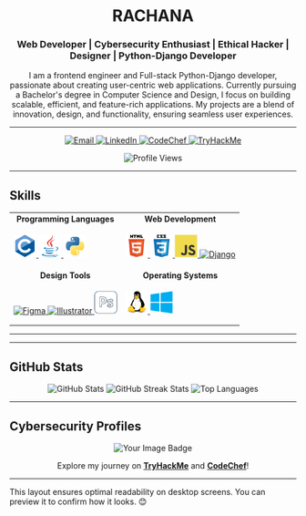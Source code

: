 <h1 align="center">RACHANA</h1>
<h3 align="center">Web Developer | Cybersecurity Enthusiast | Ethical Hacker | Designer | Python-Django Developer</h3>

<p align="center">
  I am a frontend engineer and Full-stack Python-Django developer, passionate about creating user-centric web applications. Currently pursuing a Bachelor's degree in Computer Science and Design, I focus on building scalable, efficient, and feature-rich applications. My projects are a blend of innovation, design, and functionality, ensuring seamless user experiences.
</p>

---

<div align="center">
  <a href="mailto:4al21cg043@gmail.com">
    <img src="https://img.shields.io/badge/Email-4al21cg043@gmail.com-orange" alt="Email">
  </a>
  <a href="https://www.linkedin.com/in/rachana-acharya-81390422a/">
    <img src="https://img.shields.io/badge/LinkedIn-Rachana-yellow" alt="LinkedIn">
  </a>
  <a href="https://www.codechef.com/users/rachanaacharya">
    <img src="https://img.shields.io/badge/CodeChef-rachanaacharya-purple" alt="CodeChef">
  </a>
  <a href="https://tryhackme.com/p/Acchu99">
    <img src="https://img.shields.io/badge/TryHackMe-Acchu99-green" alt="TryHackMe">
  </a>
  <p>
    <img src="https://komarev.com/ghpvc/?username=Rachu9&label=Profile%20views&color=0e75b6&style=flat" alt="Profile Views" />
  </p>
</div>

---
## Skills

<div align="center">
  <table>
    <tr>
      <td align="center"><b>Programming Languages</b></td>
      <td align="center"><b>Web Development</b></td>
    </tr>
    <tr>
      <td>
        <p>
          <a href="https://www.cprogramming.com/" target="_blank" rel="noreferrer">
            <img src="https://raw.githubusercontent.com/devicons/devicon/master/icons/c/c-original.svg" alt="C" width="40" height="40" />
          </a>
          <a href="https://www.java.com" target="_blank" rel="noreferrer">
            <img src="https://raw.githubusercontent.com/devicons/devicon/master/icons/java/java-original.svg" alt="Java" width="40" height="40" />
          </a>
          <a href="https://www.python.org" target="_blank" rel="noreferrer">
            <img src="https://raw.githubusercontent.com/devicons/devicon/master/icons/python/python-original.svg" alt="Python" width="40" height="40" />
          </a>
        </p>
      </td>
      <td>
        <p>
          <a href="https://www.w3.org/html/" target="_blank" rel="noreferrer">
            <img src="https://raw.githubusercontent.com/devicons/devicon/master/icons/html5/html5-original-wordmark.svg" alt="HTML5" width="40" height="40" />
          </a>
          <a href="https://www.w3schools.com/css/" target="_blank" rel="noreferrer">
            <img src="https://raw.githubusercontent.com/devicons/devicon/master/icons/css3/css3-original-wordmark.svg" alt="CSS3" width="40" height="40" />
          </a>
          <a href="https://developer.mozilla.org/en-US/docs/Web/JavaScript" target="_blank" rel="noreferrer">
            <img src="https://raw.githubusercontent.com/devicons/devicon/master/icons/javascript/javascript-original.svg" alt="JavaScript" width="40" height="40" />
          </a>
          <a href="https://www.djangoproject.com/" target="_blank" rel="noreferrer">
            <img src="https://cdn.worldvectorlogo.com/logos/django.svg" alt="Django" width="40" height="40" />
          </a>
        </p>
      </td>
    </tr>
    <tr>
      <td align="center"><b>Design Tools</b></td>
      <td align="center"><b>Operating Systems</b></td>
    </tr>
    <tr>
      <td>
        <p>
          <a href="https://www.figma.com/" target="_blank" rel="noreferrer">
            <img src="https://www.vectorlogo.zone/logos/figma/figma-icon.svg" alt="Figma" width="40" height="40" />
          </a>
          <a href="https://www.adobe.com/in/products/illustrator.html" target="_blank" rel="noreferrer">
            <img src="https://www.vectorlogo.zone/logos/adobe_illustrator/adobe_illustrator-icon.svg" alt="Illustrator" width="40" height="40" />
          </a>
          <a href="https://www.photoshop.com/en" target="_blank" rel="noreferrer">
            <img src="https://raw.githubusercontent.com/devicons/devicon/master/icons/photoshop/photoshop-line.svg" alt="Photoshop" width="40" height="40" />
          </a>
        </p>
      </td>
      <td>
        <p>
          <a href="https://www.linux.org/" target="_blank" rel="noreferrer">
            <img src="https://raw.githubusercontent.com/devicons/devicon/master/icons/linux/linux-original.svg" alt="Linux" width="40" height="40" />
          </a>
          <a href="https://www.microsoft.com/en-us/windows" target="_blank" rel="noreferrer">
            <img src="https://raw.githubusercontent.com/devicons/devicon/master/icons/windows8/windows8-original.svg" alt="Windows" width="40" height="40" />
          </a>
        </p>
      </td>
    </tr>
  </table>
</div>

---


---

## GitHub Stats

<div align="center">
  <img src="https://github-readme-stats.vercel.app/api?username=Rachu9&show_icons=true&locale=en&theme=tokyonight" alt="GitHub Stats" />
  <img src="https://github-readme-streak-stats.herokuapp.com/?user=Rachu9&theme=tokyonight" alt="GitHub Streak Stats" />
  <img src="https://github-readme-stats.vercel.app/api/top-langs/?username=Rachu9&layout=compact&theme=tokyonight" alt="Top Languages" />
</div>

---

## Cybersecurity Profiles

<div align="center">
<img src="https://tryhackme-badges.s3.amazonaws.com/RachuAcharya.png" alt="Your Image Badge" />
</div>

<p align="center">Explore my journey on <a href="https://tryhackme.com/p/Acchu99"><strong>TryHackMe</strong></a> and <a href="https://www.codechef.com/users/rachanaacharya"><strong>CodeChef</strong></a>!</p>

---

This layout ensures optimal readability on desktop screens. You can preview it to confirm how it looks. 😊
